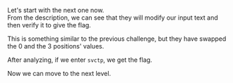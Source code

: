 Let's start with the next one now.  
From the description, we can see that they will modify our input text and then verify it to give the flag.  

This is something similar to the previous challenge, but they have swapped the 0 and the 3 positions' values.  

After analyzing, if we enter `svctp`, we get the flag.  
<!-- Flag: ~pwn.college{wFjvU-3moRcKKzM9go3rzUw9scw.01M1IDL4UDOzQzW}~ -->
Now we can move to the next level.